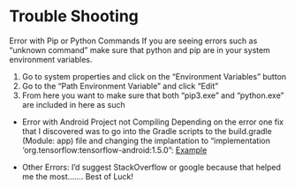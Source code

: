 # Trouble Shooting
Error with Pip or Python Commands
If you are seeing errors such as “unknown command” make sure that python and pip are in your system environment variables.
1.	Go to system properties and click on the “Environment Variables” button
2.	Go to the “Path Environment Variable” and click “Edit”
3.	From here you want to make sure that both “pip3.exe” and “python.exe” are included in here as such

- Error with Android Project not Compiling
Depending on the error one fix that I discovered was to go into the Gradle scripts to the build.gradle (Module: app) file and changing the implantation to “implementation ‘org.tensorflow:tensorflow-android:1.5.0”: [Example](https://drive.google.com/file/d/11QEVTEa3i8jvBqRpoxhtoa0rYpsWyNJw/view?usp=sharing)

- Other Errors:
I’d suggest StackOverflow or google because that helped me the most……. Best of Luck!
